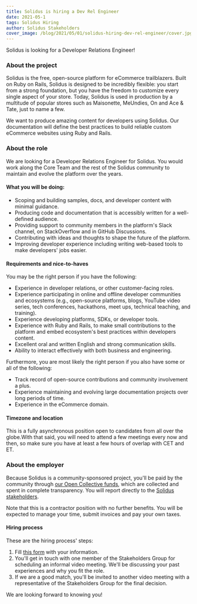 ```yaml
---
title: Solidus is hiring a Dev Rel Engineer
date: 2021-05-1
tags: Solidus Hiring
author: Solidus Stakeholders
cover_image: /blog/2021/05/01/solidus-hiring-dev-rel-engineer/cover.jpg
---
```


Solidus is looking for a Developer Relations Engineer!

### About the project

Solidus is the free, open-source platform for eCommerce trailblazers. Built on Ruby on Rails, Solidus is designed to
be incredibly flexible: you start from a strong foundation, but you have the freedom to customize every single aspect
of your store. Today, Solidus is used in production by a multitude of popular stores such as Maisonette, MeUndies,
On and Ace & Tate, just to name a few.

We want to produce amazing content for developers using Solidus. Our documentation will define the best practices to
build reliable custom eCommerce websites using Ruby and Rails.

### About the role

We are looking for a Developer Relations Engineer for Solidus. You would work along the Core Team and the rest of the
Solidus community to maintain and evolve the platform over the years.

#### What you will be doing:

- Scoping and building samples, docs, and developer content with minimal guidance.
- Producing code and documentation that is accessibly written for a well-defined audience.
- Providing support to community members in the platform's Slack channel, on StackOverflow and in GitHub Discussions.
- Contributing with ideas and thoughts to shape the future of the platform.
- Improving developer experience including writing web-based tools to make developers' jobs easier.

#### Requirements and nice-to-haves

You may be the right person if you have the following:

- Experience in developer relations, or other customer-facing roles.
- Experience participating in online and offline developer communities and ecosystems (e.g., open-source platforms, blogs, YouTube video series,
  tech conferences, hackathons, meet ups, technical teaching, and training).
- Experience developing platforms, SDKs, or developer tools.
- Experience with Ruby and Rails, to make small contributions to the platform and embed ecosystem's best practices within developers content.
- Excellent oral and written English and strong communication skills.
- Ability to interact effectively with both business and engineering.

Furthermore, you are most likely the right person if you also have some or all of the following:

- Track record of open-source contributions and community involvement a plus.
- Experience maintaining and evolving large documentation projects over long periods of time.
- Experience in the eCommerce domain.

#### Timezone and location

This is a fully asynchronous position open to candidates from all over the globe.With that said, you will need to attend a few meetings every
now and then, so make sure you have at least a few hours of overlap with CET and ET.

### About the employer

Because Solidus is a community-sponsored project, you'll be paid by the community through [our Open Collective funds](https://opencollective.com/solidus),
which are collected and spent in complete transparency. You will report directly to the
[Solidus stakeholders](https://github.com/solidusio/solidus/blob/master/GOVERNANCE.md#stakeholders).

Note that this is a contractor position with no further benefits. You will be expected to manage your time, submit invoices and pay your own taxes.

#### Hiring process

These are the hiring process' steps:

1. Fill [this form](https://solidusio.typeform.com/to/GfMoUbiK) with your information.
2. You'll get in touch with one member of the Stakeholders Group for scheduling an informal video meeting. We'll be discussing your
   past experiences and why you fit the role.
3. If we are a good match, you'll be invited to another video meeting with a representative of the Stakeholders Group for the final decision.

We are looking forward to knowing you!


